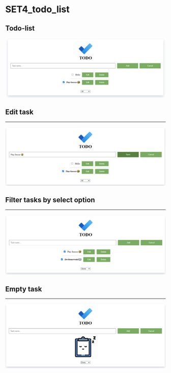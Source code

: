 # SET4_todo_list

## Todo-list

<img src="todoList.png" alt="all tasks">
</br>

## Edit task

---

<img src="editTask.png" alt="Edit task when click edit button">
</br>

## Filter tasks by select option

---

<img src="selectOptionFilter.png" alt="Filter tasks by selection of options">
</br>

## Empty task

---

<img src="emptyTask.png" alt="Empty, no task">
